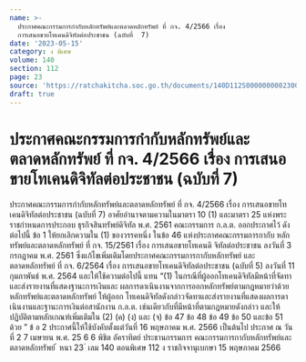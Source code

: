 ```yaml
---
name: >-
  ประกาศคณะกรรมการกำกับหลักทรัพย์และตลาดหลักทรัพย์ ที่ กจ. 4/2566 เรื่อง
  การเสนอขายโทเคนดิจิทัลต่อประชาชน (ฉบับที่  7)
date: '2023-05-15'
category: ง พิเศษ
volume: 140
section: 112
page: 23
source: 'https://ratchakitcha.soc.go.th/documents/140D112S0000000002300.pdf'
draft: true
---
```


# ประกาศคณะกรรมการกำกับหลักทรัพย์และตลาดหลักทรัพย์ ที่ กจ. 4/2566 เรื่อง การเสนอขายโทเคนดิจิทัลต่อประชาชน (ฉบับที่  7)

ประกาศคณะกรรมการกำกับหลักทรัพย์และตลาดหลักทรัพย์ ที่ กจ. 4/2566 เรื่อง การเสนอขายโทเคนดิจิทัลต่อประชาชน (ฉบับที่ 7) อาศัยอำนาจตามความในมาตรา 10 (1) และมาตรา 25 แห่งพระราชกำหนดการประกอบ ธุรกิจสินทรัพย์ดิจิทัล พ.ศ. 2561 คณะกรรมการ ก.ล.ต. ออกประกาศไว้ ดังต่อไปนี้ ข้อ 1 ให้ยกเลิกความใน (1) ของวรรคหนึ่ง ในข้อ 46 แห่งประกาศคณะกรรมการกากับ หลักทรัพย์และตลาดหลักทรัพย์ ที่ กจ. 15/2561 เรื่อง การเสนอขายโทเคนดิ จิทัลต่อประชาชน ลงวันที่ 3 กรกฎาคม พ.ศ. 2561 ซึ่งแก้ไขเพิ่มเติมโดยประกาศคณะกรรมการกากับหลักทรัพย์ และตลาดหลักทรัพย์ ที่ กจ. 6/2564 เรื่อง การเสนอขายโทเคนดิจิทัลต่อประชาชน (ฉบับที่ 5) ลงวันที่ 11 กุมภาพันธ์ พ.ศ. 2564 และให้ใช้ความต่อไปนี้ แทน “(1) ในกรณีที่ผู้ออกโทเคนดิจิทัลมีหน้าที่จัดทาและส่งรายงานที่แสดงฐานะการเงินและ ผลการดาเนินงานจากการออกหลักทรัพย์ตามกฎหมายว่าด้วยหลักทรัพย์และตลาดหลักทรัพย์ ให้ผู้ออก โทเคนดิจิทัลดังกล่าวจัดทาและส่งรายงานที่แสดงผลการดาเนินงานและฐานะการเงินต่อสานักงาน ก.ล.ต. เช่นเดียวกับที่มีหน้าที่ตามกฎหมายดังกล่าว และให้ปฏิบัติตามหลักเกณฑ์เพิ่มเติมใน (2) (ค) (ง) และ (จ) ข้อ 47 ข้อ 48 ข้อ 49 ข้อ 50 และข้อ 51 ด้วย ” ข้ อ 2 ประกาศนี้ให้ใช้บังคับตั้งแต่วันที่ 16 พฤษภาคม พ.ศ. 2566 เป็นต้นไป ประกาศ ณ วันที่ 2 7 เมษายน พ.ศ. 25 6 6 พิชิต อัคราทิตย์ ประธานกรรมการ คณะกรรมการกากับหลักทรัพย์และตลาดหลักทรัพย์ ้ หนา 23 ่ เลม 140 ตอนพิเศษ 112 ง ราชกิจจานุเบกษา 15 พฤษภาคม 2566
